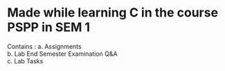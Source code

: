 # Made while learning C in the course PSPP in SEM 1
Contains : a. Assignments<br>
           b. Lab End Semester Examination Q&A<br>
           c. Lab Tasks<br>
